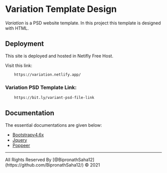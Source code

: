 # Variation Template Design

*Variation* is a PSD website template. In this project this template is designed with HTML.

 ## Deployment

This site is deployed and hosted in Netifly Free Host.

Visit this link: 
```bash
    https://variation.netlify.app/
```

### Variation PSD Template Link:

```bash 
    https://bit.ly/variant-psd-file-link
```

## Documentation

The essential documentations are given below:
- [Bootstrapv4.6x](https://getbootstrap.com/docs/4.6/getting-started/introduction/)
- [Jquery](https://jquery.com/)
- [Poppeer](https://popper.js.org/docs/v2/)

<hr>
All Rights Reserved By [@BipronathSaha12](https://github.com/BipronathSaha12/) &copy; 2021
  
